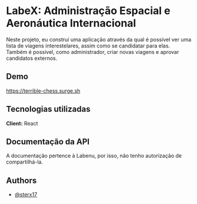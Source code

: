 
# LabeX: Administração Espacial e Aeronáutica Internacional

Neste projeto, eu construí uma aplicação através da qual é possível ver uma lista de viagens interestelares, assim como se candidatar para elas. Também é possível, como administrador, criar novas viagens e aprovar candidatos externos.
## Demo

https://terrible-chess.surge.sh


## Tecnologias utilizadas

**Client:** React


## Documentação da API

A documentação pertence à Labenu, por isso, não tenho autorização de compartilhá-la.
## Authors

- [@sterx17](https://www.github.com/sterx17)